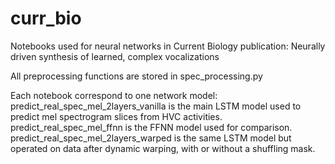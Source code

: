 # curr_bio
Notebooks used for neural networks in Current Biology publication: Neurally driven synthesis of learned, complex vocalizations

All preprocessing functions are stored in spec_processing.py

Each notebook correspond to one network model:
predict_real_spec_mel_2layers_vanilla is the main LSTM model used to predict mel spectrogram slices from HVC activities.
predict_real_spec_mel_ffnn is the FFNN model used for comparison.
predict_real_spec_mel_2layers_warped is the same LSTM model but operated on data after dynamic warping, with or without a shuffling mask.

